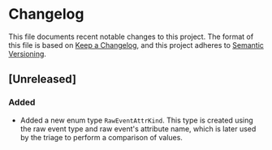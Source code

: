 # Changelog

This file documents recent notable changes to this project. The format of this
file is based on [Keep a Changelog](https://keepachangelog.com/en/1.0.0/), and
this project adheres to [Semantic
Versioning](https://semver.org/spec/v2.0.0.html).

## [Unreleased]

### Added

- Added a new enum type `RawEventAttrKind`. This type is created using the raw event
  type and raw event's attribute name, which is later used by the triage to
  perform a comparison of values.
